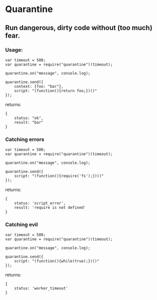 # Quarantine

## Run dangerous, dirty code without (too much) fear.

### Usage:

```
var timeout = 500;
var quarantine = require("quarantine")(timeout);

quarantine.on("message", console.log);

quarantine.send({
	context: {foo: "bar"},
	script: "(function(){return foo;})()"
});
```

returns: 

```
{
	status: "ok",
	result: "bar"
}
```

### Catching errors

```
var timeout = 500;
var quarantine = require("quarantine")(timeout);

quarantine.on("message", console.log);

quarantine.send({
	script: "(function(){require('fs');})()"
});
```

returns: 

```
{
	status: 'script_error',
	result: 'require is not defined' 
}
```

### Catching evil

```
var timeout = 500;
var quarantine = require("quarantine")(timeout);

quarantine.on("message", console.log);

quarantine.send({
	script: "(function(){while(true);})()"
});
```

returns: 

```
{
	status: 'worker_timeout'
}
```
